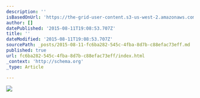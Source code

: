```yaml
---
description: ''
isBasedOnUrl: 'https://the-grid-user-content.s3-us-west-2.amazonaws.com/48deaffc-42d9-4e72-979e-1e3567c75497.jpg'
author: []
datePublished: '2015-08-11T19:08:53.707Z'
title: ''
dateModified: '2015-08-11T19:08:53.707Z'
sourcePath: _posts/2015-08-11-fc6ba282-545c-4fba-8d7b-c88efac73eff.md
published: true
url: fc6ba282-545c-4fba-8d7b-c88efac73eff/index.html
_context: 'http://schema.org'
_type: Article

---
```

![](https://the-grid-user-content.s3-us-west-2.amazonaws.com/48deaffc-42d9-4e72-979e-1e3567c75497.jpg)